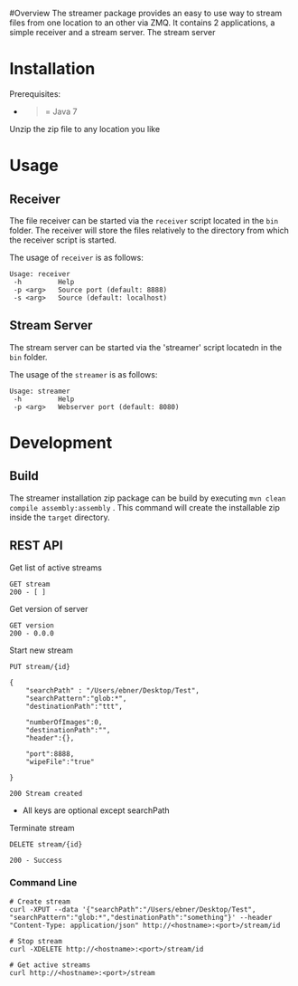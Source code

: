 #Overview
The streamer package provides an easy to use way to stream files from one location to an other via ZMQ.
It contains 2 applications, a simple receiver and a stream server. The stream server

# Installation
Prerequisites:
* >= Java 7

Unzip the zip file to any location you like

# Usage

## Receiver
The file receiver can be started via the `receiver` script located in the `bin` folder. The receiver will store the files relatively to 
the directory from which the receiver script is started.

The usage of `receiver` is as follows:

```
Usage: receiver
 -h         Help
 -p <arg>   Source port (default: 8888)
 -s <arg>   Source (default: localhost)
```

## Stream Server
The stream server can be started via the 'streamer' script locatedn in the `bin` folder.

The usage of the `streamer` is as follows:

```
Usage: streamer
 -h         Help
 -p <arg>   Webserver port (default: 8080)
```

# Development

## Build
The streamer installation zip package can be build by executing `mvn clean compile assembly:assembly` . 
This command will create the installable zip inside the `target` directory.

## REST API
Get list of active streams

```
GET stream
200 - [ ]
```

Get version of server

```
GET version
200 - 0.0.0
```

Start new stream

```
PUT stream/{id}

{
    "searchPath" : "/Users/ebner/Desktop/Test",
    "searchPattern":"glob:*",
    "destinationPath":"ttt",

    "numberOfImages":0,
    "destinationPath":"",
    "header":{},

    "port":8888,
    "wipeFile":"true"
    
}

200 Stream created
```
* All keys are optional except searchPath


Terminate stream

```
DELETE stream/{id}

200 - Success
```

### Command Line

```
# Create stream
curl -XPUT --data '{"searchPath":"/Users/ebner/Desktop/Test", "searchPattern":"glob:*","destinationPath":"something"}' --header "Content-Type: application/json" http://<hostname>:<port>/stream/id

# Stop stream
curl -XDELETE http://<hostname>:<port>/stream/id

# Get active streams
curl http://<hostname>:<port>/stream
```